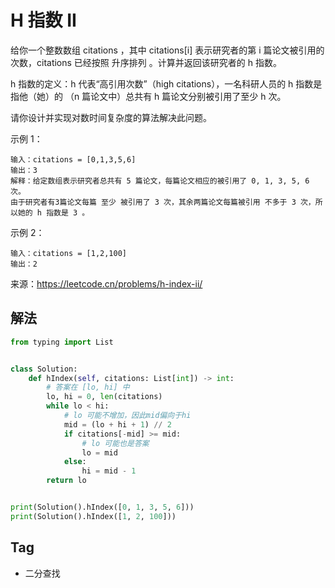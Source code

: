 # H 指数 II
给你一个整数数组 citations ，其中 citations[i] 表示研究者的第 i 篇论文被引用的次数，citations 已经按照 升序排列 。计算并返回该研究者的 h 指数。

h 指数的定义：h 代表“高引用次数”（high citations），一名科研人员的 h 指数是指他（她）的 （n 篇论文中）总共有 h 篇论文分别被引用了至少 h 次。

请你设计并实现对数时间复杂度的算法解决此问题。

示例 1：
```
输入：citations = [0,1,3,5,6]
输出：3
解释：给定数组表示研究者总共有 5 篇论文，每篇论文相应的被引用了 0, 1, 3, 5, 6 次。
由于研究者有3篇论文每篇 至少 被引用了 3 次，其余两篇论文每篇被引用 不多于 3 次，所以她的 h 指数是 3 。
```

示例 2：
```
输入：citations = [1,2,100]
输出：2
```

来源：https://leetcode.cn/problems/h-index-ii/

## 解法
```python
from typing import List


class Solution:
    def hIndex(self, citations: List[int]) -> int:
        # 答案在 [lo, hi] 中
        lo, hi = 0, len(citations)
        while lo < hi:
            # lo 可能不增加，因此mid偏向于hi
            mid = (lo + hi + 1) // 2
            if citations[-mid] >= mid:
                # lo 可能也是答案
                lo = mid
            else:
                hi = mid - 1
        return lo


print(Solution().hIndex([0, 1, 3, 5, 6]))
print(Solution().hIndex([1, 2, 100]))
```

## Tag
- 二分查找
